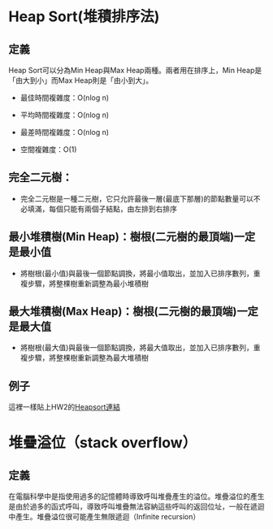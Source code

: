 #     Heap Sort(堆積排序法)
## 定義

Heap Sort可以分為Min Heap與Max Heap兩種。兩者用在排序上，Min Heap是「由大到小」而Max Heap則是「由小到大」。

- 最佳時間複雜度：O(nlog n)

- 平均時間複雜度：O(nlog n)

- 最差時間複雜度：O(nlog n)

- 空間複雜度：O(1)

## 完全二元樹：
  - 完全二元樹是一種二元樹，它只允許最後一層(最底下那層)的節點數量可以不必填滿，每個只能有兩個子結點，由左排到右排序

## 最小堆積樹(Min Heap)：樹根(二元樹的最頂端)一定是最小值

  - 將樹根(最小值)與最後一個節點調換，將最小值取出，並加入已排序數列，重複步驟，將整棵樹重新調整為最小堆積樹

## 最大堆積樹(Max Heap)：樹根(二元樹的最頂端)一定是最大值

  - 將樹根(最大值)與最後一個節點調換，將最大值取出，並加入已排序數列，重複步驟，將整棵樹重新調整為最大堆積樹

## 例子
這裡一樣貼上HW2的[Heapsort連結](/HW2/Heapsort學習歷程.md)
 
 
#    堆疊溢位（stack overflow）
## 定義

在電腦科學中是指使用過多的記憶體時導致呼叫堆疊產生的溢位。堆疊溢位的產生是由於過多的函式呼叫，導致呼叫堆疊無法容納這些呼叫的返回位址，一般在遞迴中產生。堆疊溢位很可能產生無限遞迴（Infinite recursion）
